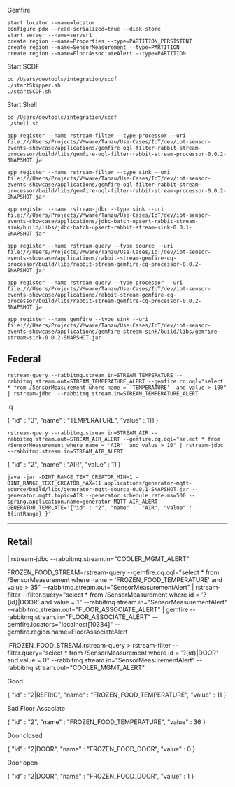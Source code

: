 Gemfire

```shell
start locator --name=locator  
configure pdx --read-serialized=true --disk-store
start server --name=server1 
create region --name=Properties --type=PARTITION_PERSISTENT
create region --name=SensorMeasurement --type=PARTITION
create region --name=FloorAssociateAlert --type=PARTITION
```

Start SCDF
```shell
cd /Users/devtools/integration/scdf
./startSkipper.sh
./startSCDF.sh 
```

Start Shell

```shell
cd /Users/devtools/integration/scdf
./shell.sh
```

```shell
app register --name rstream-filter --type processor --uri file:///Users/Projects/VMware/Tanzu/Use-Cases/IoT/dev/iot-sensor-events-showcase/applications/gemfire-oql-filter-rabbit-stream-processor/build/libs/gemfire-oql-filter-rabbit-stream-processor-0.0.2-SNAPSHOT.jar
```

```shell
app register --name rstream-filter --type sink --uri file:///Users/Projects/VMware/Tanzu/Use-Cases/IoT/dev/iot-sensor-events-showcase/applications/gemfire-oql-filter-rabbit-stream-processor/build/libs/gemfire-oql-filter-rabbit-stream-processor-0.0.2-SNAPSHOT.jar
```

```shell
app register --name rstream-jdbc --type sink --uri file:///Users/Projects/VMware/Tanzu/Use-Cases/IoT/dev/iot-sensor-events-showcase/applications/jdbc-batch-upsert-rabbit-stream-sink/build/libs/jdbc-batch-upsert-rabbit-stream-sink-0.0.1-SNAPSHOT.jar
```

```shell
app register --name rstream-query --type source --uri file:///Users/Projects/VMware/Tanzu/Use-Cases/IoT/dev/iot-sensor-events-showcase/applications/rabbit-stream-gemfire-cq-processor/build/libs/rabbit-stream-gemfire-cq-processor-0.0.2-SNAPSHOT.jar
```

```shell
app register --name rstream-query --type processor --uri file:///Users/Projects/VMware/Tanzu/Use-Cases/IoT/dev/iot-sensor-events-showcase/applications/rabbit-stream-gemfire-cq-processor/build/libs/rabbit-stream-gemfire-cq-processor-0.0.2-SNAPSHOT.jar
```

```shell
app register --name gemfire --type sink --uri file:///Users/Projects/VMware/Tanzu/Use-Cases/IoT/dev/iot-sensor-events-showcase/applications/gemfire-stream-sink/build/libs/gemfire-stream-sink-0.0.2-SNAPSHOT.jar
```


## Federal

```shell
rstream-query --rabbitmq.stream.in=STREAM_TEMPERATURE --rabbitmq.stream.out=STREAM_TEMPERATURE_ALERT --gemfire.cq.oql="select * from /SensorMeasurement where name = 'TEMPERATURE'  and value > 100" | rstream-jdbc  --rabbitmq.stream.in=STREAM_TEMPERATURE_ALERT
```

:q

{
"id" : "3",
"name" :  "TEMPERATURE",
"value" : 111
}


```shell
rstream-query --rabbitmq.stream.in=STREAM_AIR --rabbitmq.stream.out=STREAM_AIR_ALERT --gemfire.cq.oql="select * from /SensorMeasurement where name = 'AIR'  and value > 10" | rstream-jdbc  --rabbitmq.stream.in=STREAM_AIR_ALERT
```


{
"id" : "2",
"name" :  "AIR",
"value" : 11
}


```shell
java -jar -DINT_RANGE_TEXT_CREATOR_MIN=1 -DINT_RANGE_TEXT_CREATOR_MAX=11 applications/generator-mqtt-source/build/libs/generator-mqtt-source-0.0.1-SNAPSHOT.jar --generator.mqtt.topic=AIR --generator.schedule.rate.ms=500 --spring.application.name=generator-MQTT-AIR_ALERT --GENERATOR_TEMPLATE='{"id" : "2", "name" :  "AIR", "value" : ${intRange} }'
```

-------------
## Retail

| rstream-jdbc --rabbitmq.stream.in="COOLER_MGMT_ALERT"

FROZEN_FOOD_STREAM=rstream-query --gemfire.cq.oql="select * from /SensorMeasurement where name = 'FROZEN_FOOD_TEMPERATURE' and value > 35" --rabbitmq.stream.out="SensorMeasurementAlert" | rstream-filter --filter.query="select * from /SensorMeasurement where id = '?{id}|DOOR' and value = 1" --rabbitmq.stream.in="SensorMeasurementAlert" --rabbitmq.stream.out="FLOOR_ASSOCIATE_ALERT" | gemfire --rabbitmq.stream.in="FLOOR_ASSOCIATE_ALERT" --gemfire.locators="localhost[10334]" --gemfire.region.name=FloorAssociateAlert
  
:FROZEN_FOOD_STREAM.rstream-query > rstream-filter --filter.query="select * from /SensorMeasurement where id = '?{id}|DOOR' and value = 0" --rabbitmq.stream.in="SensorMeasurementAlert" --rabbitmq.stream.out="COOLER_MGMT_ALERT" 


Good

{
"id" : "2|REFRIG",
"name" :  "FROZEN_FOOD_TEMPERATURE",
"value" : 11
}


Bad Floor Associate

{
"id" : "2",
"name" :  "FROZEN_FOOD_TEMPERATURE",
"value" : 36
}

Door closed

{
"id" : "2|DOOR",
"name" :  "FROZEN_FOOD_DOOR",
"value" : 0
}



Door open

{
"id" : "2|DOOR",
"name" :  "FROZEN_FOOD_DOOR",
"value" : 1
}